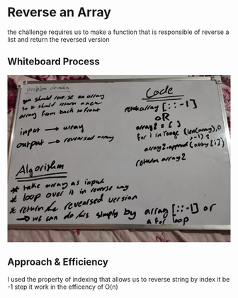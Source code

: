 # Reverse an Array
the challenge requires us to make a function that is responsible of reverse a list and return the reversed version

## Whiteboard Process
![img](./array_reverse.jpg)

## Approach & Efficiency

<!-- What approach did you take? Discuss Why. What is the Big O space/time for this approach? -->

I used the property of indexing that allows us to reverse string by index it be -1 step 
it work in the efficency of O(n)